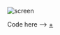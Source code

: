 ![screen](https://user-images.githubusercontent.com/79698172/119939360-a41f4380-bf85-11eb-8e03-da28c4b70f67.jpg)

Code here --> [+](https://editor.p5js.org/Alessia97/full/QSg253HLD)
